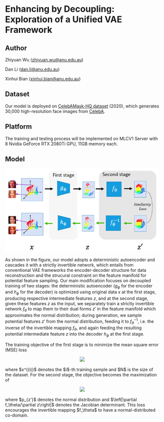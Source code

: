 # Enhancing by Decoupling: Exploration of a Unified VAE Framework
## Author
Zhiyuan Wu (zhiyuan.wu@anu.edu.au)

Dan Li (dan.li@anu.edu.au)

Xinhui Bian (xinhui.bian@anu.edu.au)

## Dataset
Our model is deployed on [CelebAMask-HQ dataset](https://github.com/tkarras/progressive_growing_of_gans) (2020), which generates 30,000 high-resolution face images from [CelebA](http://mmlab.ie.cuhk.edu.hk/projects/CelebA.html).

## Platform
The training and testing process will be implemented on MLCV1 Server with 8 Nvidia GeForce RTX 2080Ti GPU, 11GB memory each.

## Model
![](./figs/pipeline.png)

As shown in the figure, our model adopts a deterministic autoencoder and cascades it with a strictly invertible network, which entails from conventional VAE frameworks the encoder-decoder structure for data reconstruction and the strucural constraint on the feature manifold for potential feature sampling.
Our main modification focuses on decoupled training of two stages: the deterministic autoencoder ($g_\phi$ for the encoder and $h_\phi$ for the decoder) is optimized using original data $x$ at the first stage, producing respective intermediate features $z$, and at the second stage, given these features $z$ as the input, we separately train a strictly invertible network $f_\theta$ to map them to their dual forms $z'$ in the feature manifold which approximates the normal distribution; during generation, we sample potential features $z'$ from the normal distribution, feeding it to $f_\theta^{-1}$, i.e. the inverse of the invertible mapping $f_\theta$, and again feeding the resulting potential intermediate feature $z$ into the decoder $h_\phi$ at the first stage.

The training objective of the first stage is to minimize the mean square error (MSE) loss
<p align="center">
  <img src="https://latex.codecogs.com/svg.latex?\frac{1}{N}\sum_{i=1}^N\left\|x^{(i)}-h_\phi\circ{g}_\phi\left(x^{(i)}\right)\right\|_2^2," />
</p>
where $x^{(i)}$ denotes the $i$-th training sample and $N$ is the size of the dataset. For the second stage, the objective becomes the maximization of
<p align="center">
  <img src="https://latex.codecogs.com/svg.latex?\frac{1}{N}\sum_{i=1}^N\left[\log{p}_{z'}\left(f_\theta\circ{g}_\phi\left(x^{(i)}\right)\right)+\log\left|\frac{\partial{f}_\theta}{\partial{z}}\right|_{z=g_\phi\left(x^{(i)}\right)}\right]," />
</p>
where $p_{z'}$ denotes the normal distribution and $\left|\partial f_\theta/\partial z\right|$ denotes the Jacobian determinant.
This loss encourages the invertible mapping $f_\theta$ to have a normal-distributed co-domain.